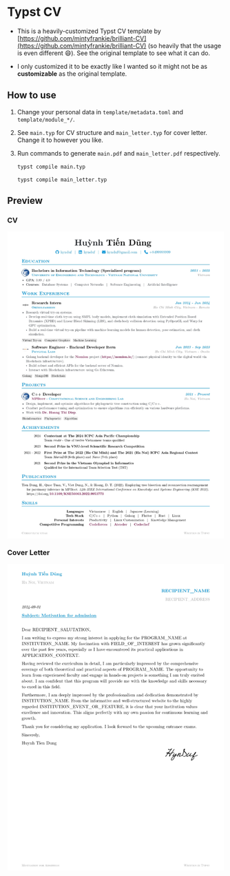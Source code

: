 # Typst CV

- This is a heavily-customized Typst CV template by [https://github.com/mintyfrankie/brilliant-CV](https://github.com/mintyfrankie/brilliant-CV) (so heavily that the usage is even different 😄). See the original template to see what it can do.

- I only customized it to be exactly like I wanted so it might not be as **customizable** as the original template.

## How to use

1. Change your personal data in `template/metadata.toml` and `template/module_*/`.

2. See `main.typ` for CV structure and `main_letter.typ` for cover letter. Change it to however you like.

3. Run commands to generate `main.pdf` and `main_letter.pdf` respectively.
    ```typst
    typst compile main.typ
    ```

    ```typst
    typst compile main_letter.typ
    ```

## Preview

### CV

<div>
<img src=".github/screenshots/CV.jpg" alt="CV" align="center">
</div>

### Cover Letter

<div>
<img src=".github/screenshots/cover_letter.jpg" alt="cover_letter" align="center">
</div>

